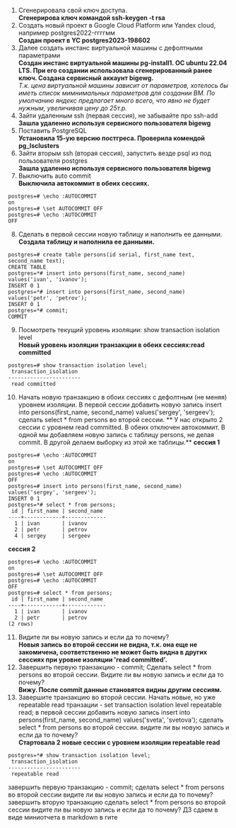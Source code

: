 1. Сгенерировала свой ключ доступа.  
**Сгенерирова ключ командой ssh-keygen -t rsa**
3. Cоздать новый проект в Google Cloud Platform или Yandex cloud, например postgres2022-ггггмм  
**Создан проект в YC postgres2023-198602**
3. Далее создать инстанс виртуальной машины с дефолтными параметрами  
**Создан инстанс виртуальной машины pg-install1. ОС ubuntu 22.04 LTS. При его создании использовала сгенерированный ранее ключ. Создана сервисный аккаунт bigewg.**  
*Т.к. цена виртуальной машины зависит от параметров, хотелось бы иметь список мимнимальных параметров для создании ВМ. По умолчанию яндекс предлагает много всего, что явно не будет нужным, увеличивая цену до 25т.р.*
4. Зайти удаленным ssh (первая сессия), не забывайте про ssh-add  
**Зашла удаленно используя сервисного пользователя bigewg** 
5. Поставить PostgreSQL  
**Установила 15-ую версию постгреса. Проверила комендой pg_lsclusters** 
6. Зайти вторым ssh (вторая сессия), запустить везде psql из под пользователя postgres  
**Зашла удаленно используя сервисного пользователя bigewg** 
7. Выключить auto commit  
**Выключила автокоммит в обеих сессиях.**
```
postgres=# \echo :AUTOCOMMIT
on
postgres=# \set AUTOCOMMIT OFF
postgres=# \echo :AUTOCOMMIT
OFF
```
8. Cделать в первой сессии новую таблицу и наполнить ее данными.  
**Создала таблицу и наполнила ее данными.**
```
postgres=# create table persons(id serial, first_name text, second_name text); 
CREATE TABLE
postgres=*# insert into persons(first_name, second_name) values('ivan', 'ivanov'); 
INSERT 0 1
postgres=*# insert into persons(first_name, second_name) values('petr', 'petrov'); 
INSERT 0 1
postgres=*# commit;
COMMIT
```
9. Посмотреть текущий уровень изоляции: show transaction isolation level  
**Новый уровень изоляции транзакции в обеих сессиях:read committed**
```
postgres=# show transaction isolation level;
 transaction_isolation 
-----------------------
 read committed
```
10. Начать новую транзакцию в обоих сессиях с дефолтным (не меняя) уровнем изоляции. В первой сессии добавить новую запись insert into persons(first_name, second_name) values('sergey', 'sergeev'); сделать select * from persons во второй сессии. 
** У нас открыто 2 сессии с уровнем read committed. В обеих отключен автокоммит. В одной мы добавляем новую запись с таблицу persons, не делая commit. В другой делаем выборку из этой же таблицы.**
**сессия 1**
```
postgres=# \echo :AUTOCOMMIT
on
postgres=# \set AUTOCOMMIT OFF
postgres=# \echo :AUTOCOMMIT
OFF
postgres=# insert into persons(first_name, second_name) values('sergey', 'sergeev');
INSERT 0 1
postgres=*# select * from persons;
 id | first_name | second_name 
----+------------+-------------
  1 | ivan       | ivanov
  2 | petr       | petrov
  4 | sergey     | sergeev
```
**сессия 2**
```
postgres=# \echo :AUTOCOMMIT
on
postgres=# \set AUTOCOMMIT OFF
postgres=# \echo :AUTOCOMMIT
OFF
postgres=# select * from persons;
 id | first_name | second_name 
----+------------+-------------
  1 | ivan       | ivanov
  2 | petr       | petrov
(2 rows)
```
11. Видите ли вы новую запись и если да то почему?  
**Новыя запись во второй сессии не видна, т.к. она еще не закомичена, соответственно не может быть видна в других сессиях при уровне изоляции 'read committed'.**
12. Завершить первую транзакцию - commit; Сделать select * from persons во второй сессии. Видите ли вы новую запись и если да то почему?  
**Вижу. После commit данные становятся видны другим сессиям.**
13. Завершите транзакцию во второй сессии. Начать новые, но уже repeatable read транзации - set transaction isolation level repeatable read;
в первой сессии добавить новую запись insert into persons(first_name, second_name) values('sveta', 'svetova'); сделать select * from persons во второй сессии. видите ли вы новую запись и если да то почему?  
**Стартовала 2 новые сессии с уровнем изоляции  repeatable read**
```
postgres=*# show transaction isolation level;
 transaction_isolation 
-----------------------
 repeatable read
```
завершить первую транзакцию - commit;
сделать select * from persons во второй сессии
видите ли вы новую запись и если да то почему?
завершить вторую транзакцию
сделать select * from persons во второй сессии
видите ли вы новую запись и если да то почему? ДЗ сдаем в виде миниотчета в markdown в гите
